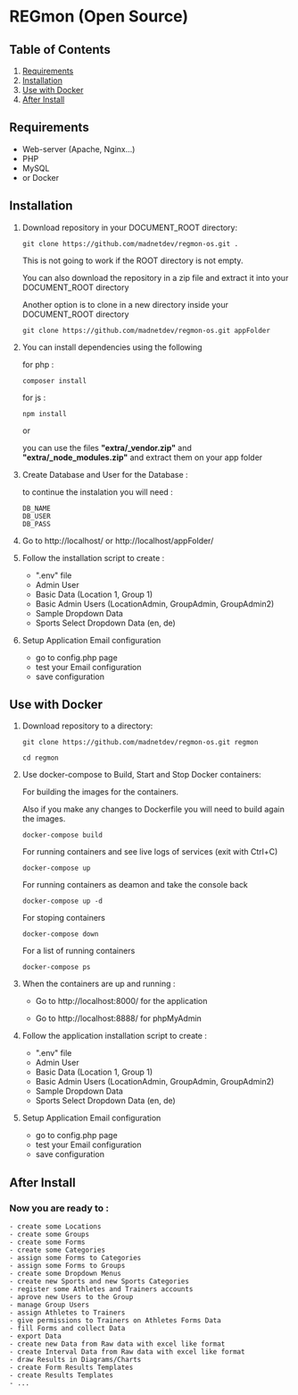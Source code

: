 # REGmon (Open Source)


## Table of Contents
 1. [Requirements](#requirements)
 2. [Installation](#installation)
 3. [Use with Docker](#Use-with-Docker)
 4. [After Install](#After-Install)


## Requirements
* Web-server (Apache, Nginx...)
* PHP
* MySQL 
* or Docker


## Installation
1. Download repository in your DOCUMENT_ROOT directory:
    ```
    git clone https://github.com/madnetdev/regmon-os.git .
    ```
    This is not going to work if the ROOT directory is not empty.

    You can also download the repository in a zip file and extract it into your DOCUMENT_ROOT directory

    Another option is to clone in a new directory inside your DOCUMENT_ROOT directory
    ```
    git clone https://github.com/madnetdev/regmon-os.git appFolder
    ```


 2. You can install dependencies using the following

    for php :
    ```
    composer install
    ```
    for js :
    ```
    npm install
    ```
    or 

    you can use the files **"extra/_vendor.zip"** and **"extra/_node_modules.zip"** and extract them on your app folder


3. Create Database and User for the Database :

    to continue the instalation you will need :
    ```
    DB_NAME
    DB_USER
    DB_PASS
    ``` 


4. Go to http://localhost/ or http://localhost/appFolder/ 


5. Follow the installation script to create :
    - ".env" file
    - Admin User 
    - Basic Data (Location 1, Group 1)
    - Basic Admin Users (LocationAdmin, GroupAdmin, GroupAdmin2)
    - Sample Dropdown Data
    - Sports Select Dropdown Data (en, de)


6. Setup Application Email configuration
    - go to config.php page
    - test your Email configuration
    - save configuration




## Use with Docker
1. Download repository to a directory:
    ```
    git clone https://github.com/madnetdev/regmon-os.git regmon
    ```

    ```
    cd regmon
    ```


2. Use docker-compose to Build, Start and Stop Docker containers:

    For building the images for the containers.
    
    Also if you make any changes to Dockerfile you will need to build again the images.
    ```
    docker-compose build
    ```
    
    For running containers and see live logs of services (exit with Ctrl+C)
    ```
    docker-compose up
    ```
    
    For running containers as deamon and take the console back
    ```
    docker-compose up -d
    ```
    
    For stoping containers
    ```
    docker-compose down
    ```

    For a list of running containers
    ```
    docker-compose ps
    ```


3. When the containers are up and running :

    - Go to http://localhost:8000/ for the application

    - Go to http://localhost:8888/ for phpMyAdmin


5. Follow the application installation script to create :
    - ".env" file
    - Admin User 
    - Basic Data (Location 1, Group 1)
    - Basic Admin Users (LocationAdmin, GroupAdmin, GroupAdmin2)
    - Sample Dropdown Data
    - Sports Select Dropdown Data (en, de)


6. Setup Application Email configuration
    - go to config.php page
    - test your Email configuration
    - save configuration



## After Install

### Now you are ready to :
    - create some Locations
    - create some Groups
    - create some Forms
    - create some Categories 
    - assign some Forms to Categories
    - assign some Forms to Groups
    - create some Dropdown Menus
    - create new Sports and new Sports Categories 
    - register some Athletes and Trainers accounts 
    - aprove new Users to the Group
    - manage Group Users
    - assign Athletes to Trainers 
    - give permissions to Trainers on Athletes Forms Data
    - fill Forms and collect Data
    - export Data 
    - create new Data from Raw data with excel like format
    - create Interval Data from Raw data with excel like format
    - draw Results in Diagrams/Charts
    - create Form Results Templates
    - create Results Templates
    - ...
